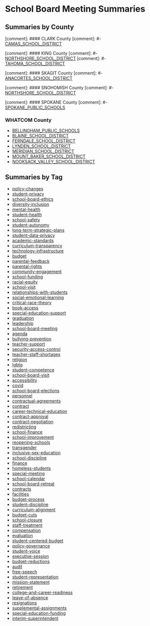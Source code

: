 # School Board Meeting Summaries

## Summaries by County
[comment]: #### CLARK County
[comment]: #- [CAMAS_SCHOOL_DISTRICT](school_board_1.md)

[comment]: #### KING County
[comment]: #- [NORTHSHORE_SCHOOL_DISTRICT](school_board_2.md)
[comment]: #- [TAHOMA_SCHOOL_DISTRICT](school_board_3.md)

[comment]: #### SKAGIT County
[comment]: #- [ANACORTES_SCHOOL_DISTRICT](school_board_13.md)

[comment]: #### SNOHOMISH County
[comment]: #- [NORTHSHORE_SCHOOL_DISTRICT](school_board_4.md)

[comment]: #### SPOKANE County
[comment]: #- [SPOKANE_PUBLIC_SCHOOLS](school_board_5.md)

### WHATCOM County
- [BELLINGHAM_PUBLIC_SCHOOLS](school_board_6.md)
- [BLAINE_SCHOOL_DISTRICT](school_board_7.md)
- [FERNDALE_SCHOOL_DISTRICT](school_board_8.md)
- [LYNDEN_SCHOOL_DISTRICT](school_board_9.md)
- [MERIDIAN_SCHOOL_DISTRICT](school_board_10.md)
- [MOUNT_BAKER_SCHOOL_DISTRICT](school_board_11.md)
- [NOOKSACK_VALLEY_SCHOOL_DISTRICT](school_board_12.md)


## Summaries by Tag
- [policy-changes](tag_policy-changes.md)
- [student-privacy](tag_student-privacy.md)
- [school-board-ethics](tag_school-board-ethics.md)
- [diversity-inclusion](tag_diversity-inclusion.md)
- [mental-health](tag_mental-health.md)
- [student-health](tag_student-health.md)
- [school-safety](tag_school-safety.md)
- [student-autonomy](tag_student-autonomy.md)
- [long-term-strategic-plans](tag_long-term-strategic-plans.md)
- [student-data-privacy](tag_student-data-privacy.md)
- [academic-standards](tag_academic-standards.md)
- [curriculum-transparency](tag_curriculum-transparency.md)
- [technology-infrastructure](tag_technology-infrastructure.md)
- [budget](tag_budget.md)
- [parental-feedback](tag_parental-feedback.md)
- [parental-rights](tag_parental-rights.md)
- [community-engagement](tag_community-engagement.md)
- [school-funding](tag_school-funding.md)
- [racial-equity](tag_racial-equity.md)
- [school-visit](tag_school-visit.md)
- [relationships-with-students](tag_relationships-with-students.md)
- [social-emotional-learning](tag_social-emotional-learning.md)
- [critical-race-theory](tag_critical-race-theory.md)
- [book-access](tag_book-access.md)
- [special-education-support](tag_special-education-support.md)
- [graduation](tag_graduation.md)
- [leadership](tag_leadership.md)
- [school-board-meeting](tag_school-board-meeting.md)
- [agenda](tag_agenda.md)
- [bullying-prevention](tag_bullying-prevention.md)
- [teacher-support](tag_teacher-support.md)
- [security-access-control](tag_security-access-control.md)
- [teacher-staff-shortages](tag_teacher-staff-shortages.md)
- [religion](tag_religion.md)
- [lgbtq](tag_lgbtq.md)
- [student-competence](tag_student-competence.md)
- [school-board-visit](tag_school-board-visit.md)
- [accessibility](tag_accessibility.md)
- [covid](tag_covid.md)
- [school-board-elections](tag_school-board-elections.md)
- [personnel](tag_personnel.md)
- [contractual-agreements](tag_contractual-agreements.md)
- [contract](tag_contract.md)
- [career-technical-education](tag_career-technical-education.md)
- [contract-approval](tag_contract-approval.md)
- [contract-negotiation](tag_contract-negotiation.md)
- [redistricting](tag_redistricting.md)
- [school-finance](tag_school-finance.md)
- [school-improvement](tag_school-improvement.md)
- [reopening-schools](tag_reopening-schools.md)
- [transgender](tag_transgender.md)
- [inclusive-sex-education](tag_inclusive-sex-education.md)
- [school-discipline](tag_school-discipline.md)
- [finance](tag_finance.md)
- [homeless-students](tag_homeless-students.md)
- [special-meeting](tag_special-meeting.md)
- [school-calendar](tag_school-calendar.md)
- [school-board-retreat](tag_school-board-retreat.md)
- [contracts](tag_contracts.md)
- [facilities](tag_facilities.md)
- [budget-process](tag_budget-process.md)
- [student-discipline](tag_student-discipline.md)
- [curriculum-alignment](tag_curriculum-alignment.md)
- [budget-cuts](tag_budget-cuts.md)
- [school-closure](tag_school-closure.md)
- [staff-treatment](tag_staff-treatment.md)
- [compensation](tag_compensation.md)
- [evaluation](tag_evaluation.md)
- [student-centered-budget](tag_student-centered-budget.md)
- [policy-governance](tag_policy-governance.md)
- [student-voice](tag_student-voice.md)
- [executive-session](tag_executive-session.md)
- [budget-reductions](tag_budget-reductions.md)
- [audit](tag_audit.md)
- [free-speech](tag_free-speech.md)
- [student-representation](tag_student-representation.md)
- [mission-statement](tag_mission-statement.md)
- [retirement](tag_retirement.md)
- [college-and-career-readiness](tag_college-and-career-readiness.md)
- [leave-of-absence](tag_leave-of-absence.md)
- [resignations](tag_resignations.md)
- [supplemental-assignments](tag_supplemental-assignments.md)
- [special-education-funding](tag_special-education-funding.md)
- [interim-superintendent](tag_interim-superintendent.md)
